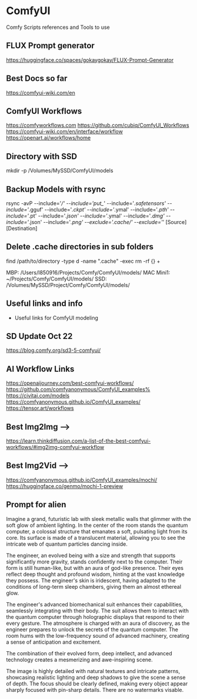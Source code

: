 # ComfyUI

Comfy Scripts references and Tools to use

## FLUX Prompt generator

<https://huggingface.co/spaces/gokaygokay/FLUX-Prompt-Generator>

## Best Docs so far

<https://comfyui-wiki.com/en>

## ComfyUI Workflows

<https://comfyworkflows.com>
<https://github.com/cubiq/ComfyUI_Workflows>
<https://comfyui-wiki.com/en/interface/workflow>
<https://openart.ai/workflows/home>

## Directory with SSD

mkdir -p /Volumes/MySSD/ComfyUI/models

## Backup Models with rsync

rsync -avP --include='*/' --include='put_*' --include='*.safetensors' --include='*.gguf' --include='*.ckpt' --include='*.ymal' --include='*.pth' --include='*.pt' --include='*.json' --include='*.ymal' --include='*.dmg' --include='*.json' --include='*.png' --exclude='.cache/' --exclude='*' [Source] [Destination]

## Delete .cache directories in sub folders

find /path/to/directory -type d -name ".cache" -exec rm -rf {} +

MBP: /Users/I850916/Projects/Comfy/ComfyUI/models/
MAC Mini1: ~/Projects/Comfy/ComfyUI/models/
SSD: /Volumes/MySSD/Project/Comfy/ComfyUI/models/

## Useful links and info

* Useful links for ComfyUI modeling

## SD Update Oct 22

<https://blog.comfy.org/sd3-5-comfyui/>

## AI Workflow Links

<https://openaijourney.com/best-comfyui-workflows/>
<https://github.com/comfyanonymous/ComfyUI_examples%>  
<https://civitai.com/models>
<https://comfyanonymous.github.io/ComfyUI_examples/>
<https://tensor.art/workflows>

## Best Img2Img -->

<https://learn.thinkdiffusion.com/a-list-of-the-best-comfyui-workflows/#img2img-comfyui-workflow>

## Best Img2Vid -->

<https://comfyanonymous.github.io/ComfyUI_examples/mochi/>
<https://huggingface.co/genmo/mochi-1-preview>

## Prompt for alien

Imagine a grand, futuristic lab with sleek metallic walls that glimmer with the soft glow of ambient lighting. In the center of the room stands the quantum computer, a colossal structure that emanates a soft, pulsating light from its core. Its surface is made of a translucent material, allowing you to see the intricate web of quantum particles dancing inside.

The engineer, an evolved being with a size and strength that supports significantly more gravity, stands confidently next to the computer. Their form is still human-like, but with an aura of god-like presence. Their eyes reflect deep thought and profound wisdom, hinting at the vast knowledge they possess. The engineer's skin is iridescent, having adapted to the conditions of long-term sleep chambers, giving them an almost ethereal glow.

The engineer's advanced biomechanical suit enhances their capabilities, seamlessly integrating with their body. The suit allows them to interact with the quantum computer through holographic displays that respond to their every gesture. The atmosphere is charged with an aura of discovery, as the engineer prepares to unlock the secrets of the quantum computer. The room hums with the low-frequency sound of advanced machinery, creating a sense of anticipation and excitement.

The combination of their evolved form, deep intellect, and advanced technology creates a mesmerizing and awe-inspiring scene.

The image is highly detailed with natural textures and intricate patterns, showcasing realistic lighting and deep shadows to give the scene a sense of depth. The focus should be clearly defined, making every object appear sharply focused with pin-sharp details. There are no watermarks visable.
